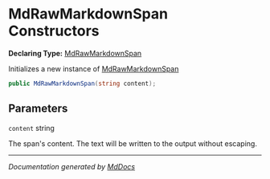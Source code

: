 # MdRawMarkdownSpan Constructors

**Declaring Type:** [MdRawMarkdownSpan](../index.md)

Initializes a new instance of [MdRawMarkdownSpan](../index.md)

```csharp
public MdRawMarkdownSpan(string content);
```

## Parameters

`content`  string

The span's content. The text will be written to the output without escaping.

___

*Documentation generated by [MdDocs](https://github.com/ap0llo/mddocs)*
